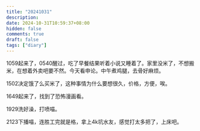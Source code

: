 ```yaml
---
title: "20241031"
description: 
date: 2024-10-31T10:59:37+08:00
hidden: false
comments: true
draft: false
tags: ["diary"]
---
```

1059起来了，0540醒过，吃了早餐结果听着小说又睡着了。家里没米了，不想搬米，在想着外卖吧要不然。今天看申论。中午煮鸡腿，去骨好麻烦。

1502决定饿了么买米了，这种事情为什么要想很久，价格，方便，唉。

1649起来了，找到了恐怖漫画看。

1929洗好澡，打喷喵。

2123下播喵，连胜工完就是格，拿上4k坑水友，感觉打太多把了，上床吧。
